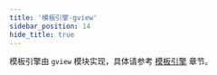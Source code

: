 ```yaml
---
title: '模板引擎-gview'
sidebar_position: 14
hide_title: true
---
```


模板引擎由 `gview` 模块实现，具体请参考 [模板引擎](output/goframe-v2.2-md/核心组件-重点/模板引擎) 章节。